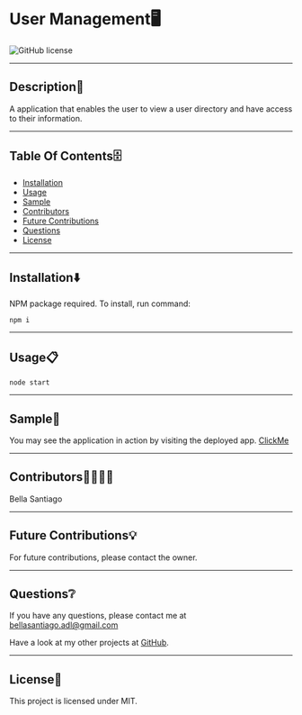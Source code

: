 # User Management🖥
  ![GitHub license](https://img.shields.io/badge/license-MIT-yellowgreen.svg)

  ---

  ## Description📒
  A application that enables the user to view a user directory and have access to their information.

  ---

  ## Table Of Contents🗄
  - [Installation](#Installation⬇️) 
  - [Usage](#Usage📋)
  - [Sample](#Sample🎥)
  - [Contributors](#Contributors🧑‍💻👩‍💻)
  - [Future Contributions](#Future-Contributions💡)
  - [Questions](#Questions❔)
  - [License](#license🔐)

  ---

  ## Installation⬇️
  

NPM package required. To install, run command:
```
npm i
```

  ---

  ## Usage📋
  
```
node start
```

  ---

  ## Sample🎥
  
  You may see the application in action by visiting the deployed app. [ClickMe](https://github.com/bellasantiago/employee-management)

  ---

  ## Contributors🧑‍💻👩‍💻
  
  Bella Santiago
  
  ---

  ## Future Contributions💡

  For future contributions, please contact the owner.

  ---

  ## Questions❔

  If you have any questions, please contact me at bellasantiago.adl@gmail.com

  Have a look at my other projects at [GitHub](https://bellasantiago.github.io/user-management/).

  ---
  ## License🔐
  
  This project is licensed under MIT.